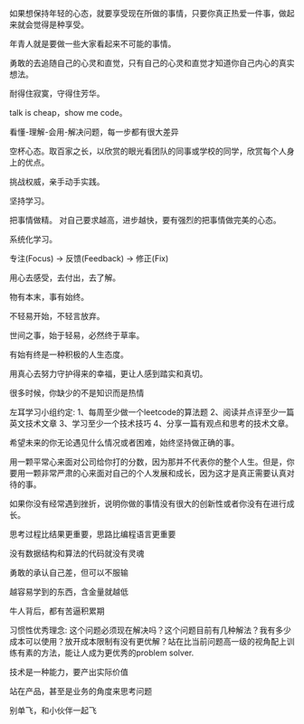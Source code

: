 如果想保持年轻的心态，就要享受现在所做的事情，只要你真正热爱一件事，做起来就会觉得是种享受。

年青人就是要做一些大家看起来不可能的事情。

勇敢的去追随自己的心灵和直觉，只有自己的心灵和直觉才知道你自己内心的真实想法。

耐得住寂寞，守得住芳华。

talk is cheap，show me code。

看懂-理解-会用-解决问题，每一步都有很大差异

空杯心态。取百家之长，以欣赏的眼光看团队的同事或学校的同学，欣赏每个人身上的优点。

挑战权威，亲手动手实践。

坚持学习。

把事情做精。
对自己要求越高，进步越快，要有强烈的把事情做完美的心态。

系统化学习。

专注(Focus) -> 反馈(Feedback) -> 修正(Fix)

 用心去感受，去付出，去了解。
 
 物有本末，事有始终。
 
 不轻易开始，不轻言放弃。
 
 世间之事，始于轻易，必然终于草率。
 
 有始有终是一种积极的人生态度。
 
 用真心去努力守护得来的幸福，更让人感到踏实和真切。

 很多时候，你缺少的不是知识而是热情
 
 左耳学习小组约定: 
	1、每周至少做一个leetcode的算法题
	2、阅读并点评至少一篇英文技术文章
	3、学习至少一个技术技巧
	4、分享一篇有观点和思考的技术文章。

希望未来的你无论遇见什么情况或者困难，始终坚持做正确的事。

用一颗平常心来面对公司给你打的分数，因为那并不代表你的整个人生。但是，你要用一颗非常严肃的心来面对自己的个人发展和成长，因为这才是真正需要认真对待的事。

如果你没有经常遇到挫折，说明你做的事情没有很大的创新性或者你没有在进行成长。

思考过程比结果更重要，思路比编程语言更重要

没有数据结构和算法的代码就没有灵魂

勇敢的承认自己差，但可以不服输

越容易学到的东西，含金量就越低

牛人背后，都有苦逼积累期

习惯性优秀理念: 这个问题必须现在解决吗？这个问题目前有几种解法？我有多少成本可以使用？放开成本限制有没有更优解？站在比当前问题高一级的视角配上训练有素的方法，能让人成为更优秀的problem solver.

技术是一种能力，要产出实际价值

站在产品，甚至是业务的角度来思考问题

别单飞，和小伙伴一起飞
